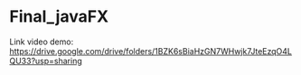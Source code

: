 # Final_javaFX

Link video demo: https://drive.google.com/drive/folders/1BZK6sBiaHzGN7WHwjk7JteEzqO4LQU33?usp=sharing

